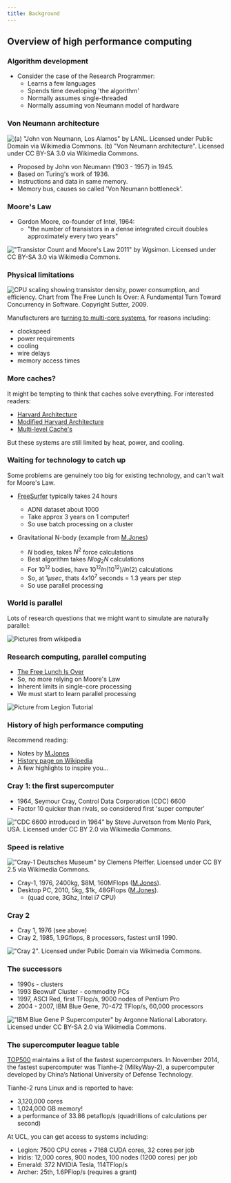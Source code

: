 ```yaml
---
title: Background
---
```


## Overview of high performance computing

### Algorithm development
 
* Consider the case of the Research Programmer:
    * Learns a few languages
    * Spends time developing 'the algorithm'
    * Normally assumes single-threaded
    * Normally assuming von Neumann model of hardware

### Von Neumann architecture

![(a) "John von Neumann, Los Alamos" by LANL. Licensed under Public Domain via Wikimedia Commons. (b) "Von Neumann architecture". Licensed under CC BY-SA 3.0 via Wikimedia Commons.](session04/figures/VonNeumannCombined)

* Proposed by John von Neumann (1903 - 1957) in 1945.
* Based on Turing's work of 1936.
* Instructions and data in same memory.
* Memory bus, causes so called 'Von Neumann bottleneck'.

### Moore's Law

* Gordon Moore, co-founder of Intel, 1964:
    * "the number of transistors in a dense integrated circuit doubles approximately every two years"

!["Transistor Count and Moore's Law 2011" by Wgsimon. Licensed under CC BY-SA 3.0 via Wikimedia Commons.](session04/figures/TransistorCount.png)


### Physical limitations

![CPU scaling showing transistor density, power consumption, and efficiency. Chart from The Free Lunch Is Over: A Fundamental Turn Toward Concurrency in Software. Copyright Sutter, 2009.](session04/figures/CPUPerf)

Manufacturers are [turning to multi-core systems](http://www.gotw.ca/publications/concurrency-ddj.htm), for reasons including:
- clockspeed
- power requirements
- cooling
- wire delays
- memory access times
 

### More caches?

It might be tempting to think that caches solve everything. For interested readers:

- [Harvard Architecture][WikipediaHarvardArch]
- [Modified Harvard Architecture][WikipediaModifiedHarvardArch]
- [Multi-level Cache's][WikipediaCache]

But these systems are still limited by heat, power, and cooling.

### Waiting for technology to catch up

Some problems are genuinely too big for existing technology, and can't wait for Moore's Law.

- [FreeSurfer][FreeSurfer] typically takes 24 hours
    + ADNI dataset about 1000
    + Take approx 3 years on 1 computer!
    + So use batch processing on a cluster

- Gravitational N-body (example from [M.Jones][MJonesTutorial])
    + $N$ bodies, takes $N^2$ force calculations
    + Best algorithm takes $Nlog_2N$ calculations
    + For $10^{12}$ bodies, have $10^{12}ln(10^{12})/ln(2)$ calculations
    + So, at $1 \mu sec$, thats $4 x 10^7$ seconds = 1.3 years per step
    + So use parallel processing

### World is parallel

Lots of research questions that we might want to simulate are naturally parallel:

![Pictures from wikipedia](session04/figures/ParallelComputingExamples)

### Research computing, parallel computing

- [The Free Lunch Is Over][HerbFreeLunch]
- So, no more relying on Moore's Law
- Inherent limits in single-core processing
- We must start to learn parallel processing

![Picture from Legion Tutorial](session04/figures/noaaforcast)

### History of high performance computing

Recommend reading:
- Notes by [M.Jones][MJonesTutorial]
- [History page on Wikipedia][WikipediaHistory]
- A few highlights to inspire you...
    
### Cray 1: the first supercomputer
    
- 1964, Seymour Cray, Control Data Corporation (CDC) 6600
- Factor 10 quicker than rivals, so considered first 'super computer'

!["CDC 6600 introduced in 1964" by Steve Jurvetson from Menlo Park, USA. Licensed under CC BY 2.0 via Wikimedia Commons.](session04/figures/CDC6600.png)

### Speed is relative

!["Cray-1 Deutsches Museum" by Clemens Pfeiffer. Licensed under CC BY 2.5 via Wikimedia Commons.](session04/figures/Cray1.png)
    
* Cray-1, 1976, 2400kg, $8M, 160MFlops ([M.Jones][MJonesTutorial]).
* Desktop PC, 2010, 5kg, $1k, 48GFlops ([M.Jones][MJonesTutorial]).
    * (quad core, 3Ghz, Intel i7 CPU)
    
### Cray 2

- Cray 1, 1976 (see above)
- Cray 2, 1985, 1.9Gflops, 8 processors, fastest until 1990.

!["Cray 2". Licensed under Public Domain via Wikimedia Commons.](session04/figures/Cray2.png)

### The successors

* 1990s - clusters
* 1993 Beowulf Cluster - commodity PCs
* 1997, ASCI Red, first TFlop/s, 9000 nodes of Pentium Pro
* 2004 - 2007, IBM Blue Gene, 70-472 TFlop/s, 60,000 processors

!["IBM Blue Gene P Supercomputer" by Argonne National Laboratory. Licensed under CC BY-SA 2.0 via Wikimedia Commons.](session04/figures/IBM_Blue_Gene.png)

### The supercomputer league table

[TOP500](http://top500.org) maintains a list of the fastest supercomputers. In November 2014, the fastest supercomputer was Tianhe-2 (MilkyWay-2), a supercomputer developed by China’s National University of Defense Technology.

Tianhe-2 runs Linux and is reported to have:

- 3,120,000 cores
- 1,024,000 GB memory!
- a performance of 33.86 petaflop/s (quadrillions of calculations per second)

At UCL, you can get access to systems including:

- Legion: 7500 CPU cores + 7168 CUDA cores, 32 cores per job
- Iridis: 12,000 cores, 900 nodes, 100 nodes (1200 cores) per job
- Emerald: 372 NVIDIA Tesla, 114TFlop/s
- Archer: 25th, 1.6PFlop/s (requires a grant)
    
[MJonesTutorial]: http://www.buffalo.edu/content/www/ccr/support/training-resources/tutorials/advanced-topics--e-g--mpi--gpgpu--openmp--etc--/2011-01---introduction-to-hpc--hpc-1-/_jcr_content/par/download/file.res/introHPC-handout-2x2.pdf
[WikipediaHarvardArch]: http://en.wikipedia.org/wiki/Harvard_architecture
[WikipediaModifiedHarvardArch]: http://en.wikipedia.org/wiki/Modified_Harvard_architecture
[WikipediaCache]: http://en.wikipedia.org/wiki/CPU_cache
[HerbFreeLunch]: http://www.gotw.ca/publications/concurrency-ddj.htm
[WikipediaHistory]: http://en.wikipedia.org/wiki/History_of_supercomputing
[FreeSurfer]: http://freesurfer.net/